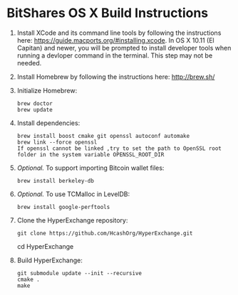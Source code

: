 BitShares OS X Build Instructions
===============================

1. Install XCode and its command line tools by following the instructions here: https://guide.macports.org/#installing.xcode. 
   In OS X 10.11 (El Capitan) and newer, you will be prompted to install developer tools when running a devloper command in the terminal. This step may not be needed.


2. Install Homebrew by following the instructions here: http://brew.sh/

3. Initialize Homebrew:
   ```
   brew doctor
   brew update
   ```

4. Install dependencies:
   ```
   brew install boost cmake git openssl autoconf automake 
   brew link --force openssl 
   If openssl cannot be linked ,try to set the path to OpenSSL root folder in the system variable OPENSSL_ROOT_DIR
   ```

5. *Optional.* To support importing Bitcoin wallet files:
   ```
   brew install berkeley-db
   ```

6. *Optional.* To use TCMalloc in LevelDB:
   ```
   brew install google-perftools
   ```

7. Clone the HyperExchange repository:
   ```
   git clone https://github.com/HcashOrg/HyperExchange.git
   ```
   cd HyperExchange

8. Build HyperExchange:
   ```
   git submodule update --init --recursive
   cmake .
   make
   ```